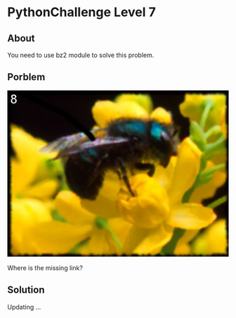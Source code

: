 # PythonChallenge Level 7

## About
You need to use bz2 module to solve this problem.

## Porblem
![integrity.jpg](./integrity.jpg)

Where is the missing link?

## Solution

Updating ...

